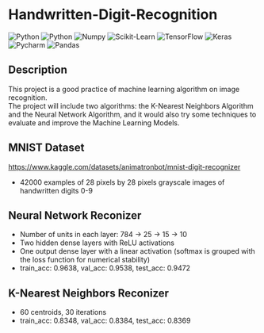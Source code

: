 # Handwritten-Digit-Recognition
<img alt="Python" src="https://img.shields.io/badge/python-%2314354C.svg?style=for-the-badge&logo=python&logoColor=white"/> <img alt="Python" src="https://img.shields.io/badge/numpy-%23013243.svg?style=for-the-badge&logo=numpy&logoColor=white" />  <img alt="Numpy" 
src="https://img.shields.io/badge/scikit--learn-%23F7931E.svg?style=for-the-badge&logo=scikit-learn&logoColor=white" /> <img alt="Scikit-Learn" 
src="https://img.shields.io/badge/TensorFlow-%23FF6F00.svg?style=for-the-badge&logo=TensorFlow&logoColor=white" /> <img alt="TensorFlow" src="https://img.shields.io/badge/Keras-%23D00000.svg?style=for-the-badge&logo=Keras&logoColor=white"/> <img alt="Keras" 
src="https://img.shields.io/badge/pycharm-143?style=for-the-badge&logo=pycharm&logoColor=black&color=00b35a&labelColor=00b35a" /> <img alt="Pycharm" 
src="https://img.shields.io/badge/Jupyter-%23F37626.svg?style=for-the-badge&logo=Jupyter&logoColor=white" /> <img alt="Pandas" 
src="https://img.shields.io/badge/pandas-%23150458.svg?style=for-the-badge&logo=pandas&logoColor=white" /> 

## Description
This project is a good practice of machine learning algorithm on image recognition.\
The project will include two algorithms: the K-Nearest Neighbors Algorithm and the Neural Network Algorithm, and it would also try some techniques to evaluate and improve the Machine Learning Models.

## MNIST Dataset
https://www.kaggle.com/datasets/animatronbot/mnist-digit-recognizer
- 42000 examples of 28 pixels by 28 pixels grayscale images of handwritten digits 0-9

## Neural Network Reconizer 
- Number of units in each layer: 784 -> 25 -> 15 -> 10
- Two hidden dense layers with ReLU activations
- One output dense layer with a linear activation (softmax is grouped with the loss function for numerical stability)
- train_acc: 0.9638, val_acc: 0.9538, test_acc: 0.9472

## K-Nearest Neighbors Reconizer
- 60 centroids, 30 iterations
- train_acc: 0.8348, val_acc: 0.8384, test_acc: 0.8369

